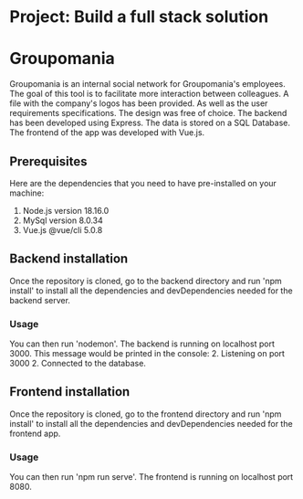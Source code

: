 # Project: Build a full stack solution
# Groupomania 
Groupomania is an internal social network for Groupomania's employees. The goal of this tool is to facilitate more interaction between colleagues. A file with the company's logos has been provided. As well as the user requirements specifications.
The design was free of choice. 
The backend has been developed using Express. The data is stored on a SQL Database. The frontend of the app was developed with Vue.js. 
## Prerequisites
Here are the dependencies that you need to have pre-installed on your machine:
1. Node.js version 18.16.0
1. MySql version 8.0.34 
1. Vue.js @vue/cli 5.0.8
## Backend installation
Once the repository is cloned, go to the backend directory and run 'npm install' to install all the dependencies and devDependencies needed for the backend server.
### Usage 
You can then run 'nodemon'. The backend is running on localhost port 3000. This message would be printed in the console: 
2. Listening on port 3000
2. Connected to the database. 
## Frontend installation
Once the repository is cloned, go to the frontend directory and run 'npm install' to install all the dependencies and devDependencies needed for the frontend app.
### Usage
You can then run 'npm run serve'. The frontend is running on localhost port 8080.
